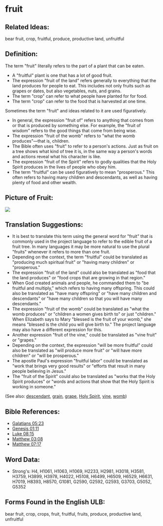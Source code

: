 # fruit

## Related Ideas:

bear fruit, crop, fruitful, produce, productive land, unfruitful



## Definition:

The term "fruit" literally refers to the part of a plant that can be eaten. 
* A "fruitful" plant is one that has a lot of good fruit.
* The expression "fruit of the land" refers generally to everything that the land produces for people to eat. This includes not only fruits such as grapes or dates, but also vegetables, nuts, and grains.
* The term "crop" can refer to what people have planted for for food.
* The term "crop" can refer to the food that is harvested at one time.

Sometimes the term "fruit" and ideas related to it are used figuratively.
* In general, the expression "fruit of" refers to anything that comes from or that is produced by something else. For example, the "fruit of wisdom" refers to the good things that come from being wise.
* The expression "fruit of the womb" refers to "what the womb produces"—that is, children.
* The Bible often uses "fruit" to refer to a person's actions. Just as fruit on a tree shows what kind of tree it is, in the same way a person's words and actions reveal what his character is like.
* The expression "fruit of the Spirit" refers to godly qualities that the Holy Spirit produces in the lives of people who obey him.
* The term "fruitful" can be used figuratively to mean "prosperous." This often refers to having many children and descendants, as well as having plenty of food and other wealth.

## Picture of Fruit:

<a href="https://content.bibletranslationtools.org/WycliffeAssociates/en_tw/raw/branch/master/PNGs/f/Fruit.png"><img src="https://content.bibletranslationtools.org/WycliffeAssociates/en_tw/raw/branch/master/PNGs/f/Fruit.png" ></a>

## Translation Suggestions:

* It is best to translate this term using the general word for "fruit" that is commonly used in the project language to refer to the edible fruit of a fruit tree. In many languages it may be more natural to use the plural "fruits" whenever it refers to more than one fruit.
* Depending on the context, the term "fruitful" could be translated as "producing much spiritual fruit" or "having many children" or "prosperous."
* The expression "fruit of the land" could also be translated as "food that the land produces" or "food crops that are growing in that region."
* When God created animals and people, he commanded them to "be fruitful and multiply," which refers to having many offspring. This could also be translated as "have many offspring" or "have many children and descendants" or "have many children so that you will have many descendants."
* The expression "fruit of the womb" could be translated as "what the womb produces" or "children a women gives birth to" or just "children." When Elizabeth says to Mary "blessed is the fruit of your womb," she means "blessed is the child you will give birth to." The project language may also have a different expression for this.
* Another expression "fruit of the vine," could be translated as "vine fruit" or "grapes."
* Depending on the context, the expression "will be more fruitful" could also be translated as "will produce more fruit" or "will have more children" or "will be prosperous."
* The apostle Paul's expression "fruitful labor" could be translated as "work that brings very good results" or "efforts that result in many people believing in Jesus."
* The "fruit of the Spirit" could also be translated as "works that the Holy Spirit produces" or "words and actions that show that the Holy Spirit is working in someone."

(See also: [descendant](../other/descendant.md), [grain](../other/grain.md), [grape](../other/grape.md), [Holy Spirit](../kt/holyspirit.md), [vine](../other/vine.md), [womb](../other/womb.md))

## Bible References:

* [Galatians 05:23](rc://en/tn/help/gal/05/23)
* [Genesis 01:11](rc://en/tn/help/gen/01/11)
* [Luke 08:15](rc://en/tn/help/luk/08/15)
* [Matthew 03:08](rc://en/tn/help/mat/03/08)
* [Matthew 07:17](rc://en/tn/help/mat/07/17)

## Word Data:

* Strong's: H4, H1061, H1063, H1069, H2233, H2981, H3018, H3581, H3759, H3899, H3978, H4022, H5108, H6499, H6509, H6529, H6631, H7019, H8393, H8570, G1081, G2590, G2592, G2593, G3703, G5052, G5352

## Forms Found in the English ULB:

bear fruit, crop, crops, fruit, fruitful, fruits, produce, productive land, unfruitful


